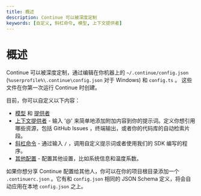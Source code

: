 ```yaml
---
title: 概述
description: Continue 可以被深度定制
keywords: [自定义, 斜杠命令, 模型, 上下文提供者]
---
```


# 概述

Continue 可以被深度定制，通过编辑在你机器上的 `~/.continue/config.json` (`%userprofile%\.continue\config.json` 对于 Windows) 和 `config.ts` 。 这些文件在你第一次运行 Continue 时创建。

目前，你可以自定义以下内容：

- [模型](../model-setup/select-model.md) 和 [提供者](../model-setup/select-provider.md)
- [上下文提供者](./context-providers.md) - 输入 '@' 来简单地添加附加内容到你的提示词。定义你想引用哪些资源，包括 GitHub Issues ，终端输出，或者你的代码库的自动检索片段。
- [斜杠命令](./slash-commands.md) - 通过输入 `/` ，调用自定义提示词或者使用我们的 SDK 编写的程序。
- [其他配置](../reference/config.mdx) - 配置其他设置，比如系统信息和温度系数。

如果你想分享 Continue 配置给其他人，你可以在你的项目根目录添加一个 `.continuerc.json` 。它有和 `config.json` 相同的 JSON Schema 定义，将会自动应用在本地 `config.json` 之上。
